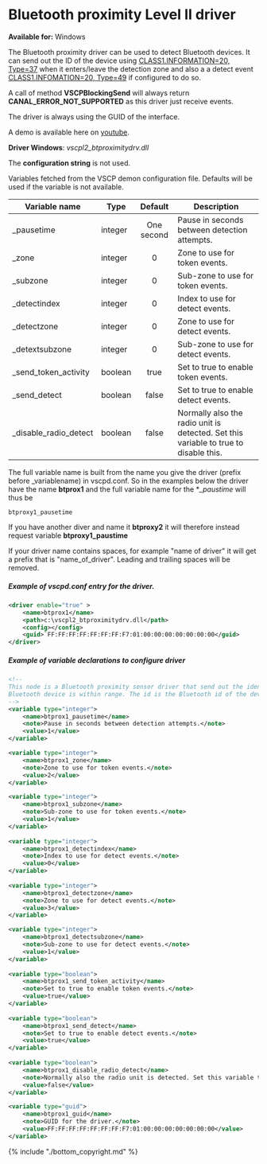 # Bluetooth proximity Level II driver

**Available for:** Windows

The Bluetooth proximity driver can be used to detect Bluetooth devices. It can send out the ID of the device using [CLASS1.INFORMATION=20, Type=37](https://grodansparadis.gitbooks.io/the-vscp-specification/class1.information.html#type37) when it enters/leave the detection zone and also a a detect event [CLASS1.INFOMATION=20, Type=49](https://grodansparadis.gitbooks.io/the-vscp-specification/class1.information.html#type49) if configured to do so.

A call of method **VSCPBlockingSend** will always return **CANAL_ERROR_NOT_SUPPORTED** as this driver just receive events.

The driver is always using the GUID of the interface.

A demo is available here on [youtube](https://youtu.be/CrtfJhWrDIU). 

**Driver Windows**: *vscpl2_btproximitydrv.dll*

The **configuration string** is not used.

Variables fetched from the VSCP demon configuration file. Defaults will be used if the variable is not available.

 | Variable name | Type    | Default    | Description | 
 | ------------- | ----    | :-------:    | -----------  | 
 | _pausetime            | integer | One second | Pause in seconds between detection attempts.                                         | 
 | _zone                 | integer | 0          | Zone to use for token events.                                                        | 
 | _subzone              | integer | 0          | Sub-zone to use for token events.                                                    | 
 | _detectindex          | integer | 0          | Index to use for detect events.                                                      | 
 | _detectzone           | integer | 0          | Zone to use for detect events.                                                       | 
 | _detextsubzone        | integer | 0          | Sub-zone to use for detect events.                                                   | 
 | _send_token_activity  | boolean | true       | Set to true to enable token events.                                                  | 
 | _send_detect          | boolean | false      | Set to true to enable detect events.                                                 | 
 | _disable_radio_detect | boolean | false      | Normally also the radio unit is detected. Set this variable to true to disable this. | 

The full variable name is built from the name you give the driver (prefix before _variablename) in vscpd.conf. So in the examples below the driver have the name **btprox1** and the full variable name for the **_paustime* will thus be

    btproxy1_pausetime

If you have another diver and name it  **btproxy2** it will therefore instead request variable **btproxy1_paustime**

If your driver name contains spaces, for example "name of driver" it will get a prefix that is "name_of_driver". Leading and trailing spaces will be removed.


##### Example of vscpd.conf entry for the driver.

```xml
<driver enable="true" >
    <name>btprox1</name>
    <path>c:\vscpl2_btproximitydrv.dll</path>     
    <config></config>
    <guid>`FF:FF:FF:FF:FF:FF:FF:F7:01:00:00:00:00:00:00:00</guid>
</driver> 
```


##### Example of variable declarations to configure driver

```xml
<!-- 
This node is a Bluetooth proximity sensor driver that send out the identification id when a
Bluetooth device is within range. The id is the Bluetooth id of the device.
-->
<variable type="integer">
    <name>btprox1_pausetime</name>
    <note>Pause in seconds between detection attempts.</note>
    <value>1</value>
</variable>

<variable type="integer">
    <name>btprox1_zone</name>
    <note>Zone to use for token events.</note>
    <value>2</value>
</variable>

<variable type="integer">
    <name>btprox1_subzone</name>
    <note>Sub-zone to use for token events.</note>
    <value>1</value>
</variable>
    
<variable type="integer">
    <name>btprox1_detectindex</name>
    <note>Index to use for detect events.</note>
    <value>0</value>
</variable>
    
<variable type="integer">
    <name>btprox1_detectzone</name>
    <note>Zone to use for detect events.</note>
    <value>3</value>
</variable>

<variable type="integer">
    <name>btprox1_detectsubzone</name>
    <note>Sub-zone to use for detect events.</note>
    <value>1</value>
</variable>
    
<variable type="boolean">
    <name>btprox1_send_token_activity</name>
    <note>Set to true to enable token events.</note>
    <value>true</value>
</variable>
    
<variable type="boolean">
    <name>btprox1_send_detect</name>
    <note>Set to true to enable detect events.</note>
    <value>true</value>
</variable>
    
<variable type="boolean">
    <name>btprox1_disable_radio_detect</name>
    <note>Normally also the radio unit is detected. Set this variable to true to disable this.</note>
    <value>false</value>
</variable>

<variable type="guid">
    <name>btprox1_guid</name>
    <note>GUID for the driver.</note>
    <value>FF:FF:FF:FF:FF:FF:FF:F7:01:00:00:00:00:00:00:00</value>
</variable>
```


{% include "./bottom_copyright.md" %}
